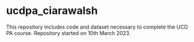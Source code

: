 # ucdpa_ciarawalsh
This repository includes code and dataset necessary to complete the UCD PA course. Repository started on 10th March 2023.
